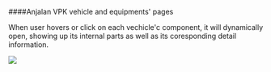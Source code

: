 ####Anjalan VPK vehicle and equipments' pages

When user hovers or click on each vechicle'c component, it will dynamically open, showing up its internal parts as well as 
its coresponding detail information.

![](https://raw.githubusercontent.com/vinhnghi223/WEB-LAB/gh-pages/anjalanvpk.fi/Screenshot.PNG)
